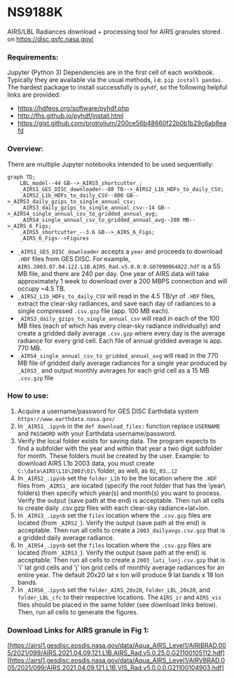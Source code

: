 # NS9188K
AIRS/LBL Radiances download + processing tool for AIRS granules stored on https://disc.gsfc.nasa.gov/

### Requirements:
Jupyter (Python 3)
Dependencies are in the first cell of each workbook. Typically they are available via the usual methods, i.e. `pip install pandas`. The hardest package to install successfully is `pyhdf`, so the following helpful links are provided:
 - https://hdfeos.org/software/pyhdf.php
 - http://fhs.github.io/pyhdf/install.html
 - https://gist.github.com/protrolium/200ce56b48660f22b0b1b29c6ab8eafd

### Overview:
There are multiple Jupyter notebooks intended to be used sequentially:
```mermaid
graph TD;
    LBL_model--44 GB-->_AIRS5_shortcutter_;
    _AIRS1_GES_DISC_downloader--80 TB-->_AIRS2_L1b_HDFs_to_daily_CSV;
    _AIRS2_L1b_HDFs_to_daily_CSV--800 GB-->_AIRS3_daily_gzips_to_single_annual_csv;
    _AIRS3_daily_gzips_to_single_annual_csv--14 GB-->_AIRS4_single_annual_csv_to_gridded_annual_avg;
    _AIRS4_single_annual_csv_to_gridded_annual_avg--280 MB-->_AIRS_6_Figs;
    _AIRS5_shortcutter_--3.6 GB-->_AIRS_6_Figs;
    _AIRS_6_Figs-->Figures

```
 - `_AIRS1_GES_DISC_downloader` accepts a `year` and proceeds to download `.HDF` files from GES DISC. For example, `AIRS.2003.07.04.122.L1B.AIRS_Rad.v5.0.0.0.G07090064822.hdf` is a 55 MB file, and there are 240 per day. One year of AIRS data will take approximately 1 week to download over a 200 MBPS connection and will occupy ~4.5 TB.
 - `_AIRS2_L1b_HDFs_to_daily_CSV` will read in the 4.5 TB/yr of `.HDF` files, extract the clear-sky radiances, and save each day of radiances to a single compressed `.csv.gzp` file (app. 100 MB each).
 - `_AIRS3_daily_gzips_to_single_annual_csv` will read in each of the 100 MB files (each of which has every clear-sky radiance individually) and create a gridded daily average `.csv.gzp` where every day is the average radiance for every grid cell. Each file of annual gridded average is app. 770 MB.
 - `_AIRS4_single_annual_csv_to_gridded_annual_avg` will read in the 770 MB file of gridded daily average radiances for a single year produced by `_AIRS3_` and output monthly averages for each grid cell as a 15 MB `.csv.gzp` file


### How to use:
1. Acquire a username/password for GES DISC Earthdata system `https://www.earthdata.nasa.gov/`
2. In `_AIRS1_.ipynb` in the `def download_files:` function replace `USERNAME` and `PASSWORD` with your Earthdata username/password.
3. Verify the local folder exists for saving data. The program expects to find a subfolder with the year and within that year a two digit subfolder for month. These folders must be created by the user. Example: to download AIRS L1b 2003 data, you must create `C:\data\AIRS\L1b\2003\01\` folder, as well, as `02`, `03`...`12`
4. In `_AIRS2_.ipynb` set the `folder_L1b` to be the location where the `.HDF` files from `_AIRS1_` are located (specify the root folder that has the \year\ folders) then specify which year(s) and month(s) you want to process. Verify the output (save path at the end) is acceptable. Then run all cells to create daily .csv.gzp files with each clear-sky radiance+lat+lon.
5. In `_AIRS3_.ipynb` set the `files` location where the `.csv.gzp` files are located (from `_AIRS2_`). Verify the output (save path at the end) is acceptable. Then run all cells to create a `2003_dailyavgs.csv.gzp` that is a gridded daily average radiance.
6. In `_AIRS4_.ipynb` set the `files` location where the `.csv.gzp` files are located (from `_AIRS3_`). Verify the output (save path at the end) is acceptable. Then run all cells to create a `2003_lati_lonj.csv.gzp` that is 'i' lat grid cells and 'j' lon grid cells of monthly average radiances for an entire year. The default 20x20 lat x lon will produce 9 lat bands x 18 lon bands.
7. In `_AIRS6_.ipynb` set the `folder_AIRS_20x20`, `folder_LBL_20x20`, and `folder_LBL_cfc` to their respective locations. The `AIRS_ir` and `AIRS_vis` files should be placed in the same folder (see download links below). Then, run all cells to generate the figures.

### Download Links for AIRS granule in Fig 1:
[https://airsl1.gesdisc.eosdis.nasa.gov/data/Aqua_AIRS_Level1/AIRIBRAD.005/2021/099/AIRS.2021.04.09.121.L1B.AIRS_Rad.v5.0.25.0.G21100105112.hdf]
[https://airsl1.gesdisc.eosdis.nasa.gov/data/Aqua_AIRS_Level1/AIRVBRAD.005/2021/099/AIRS.2021.04.09.121.L1B.VIS_Rad.v5.0.0.0.G21100104903.hdf]
